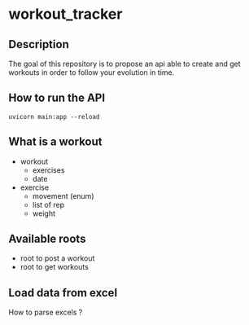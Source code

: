 # workout_tracker

## Description
The goal of this repository is to propose an api able to create and
get workouts in order to follow your evolution in time.

## How to run the API
```uvicorn main:app --reload```

## What is a workout
* workout
    * exercises
    * date
* exercise
    * movement (enum)
    * list of rep
    * weight

## Available roots
* root to post a workout
* root to get workouts

## Load data from excel
How to parse excels ?